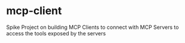 # mcp-client
Spike Project on building MCP Clients to connect with MCP Servers to access the tools exposed by the servers
